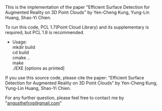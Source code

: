 This is the implementation of the paper "Efficient Surface Detection for Augmented Reality on 3D Point Clouds"
by Yen-Cheng Kung, Yung-Lin Huang, Shao-Yi Chien.

To run this code,
PCL 1.7(Point Cloud Library) and its supplementary is required,
but PCL 1.8 is recommended.

* Usage:<br />
mkdir build<br />
cd build<br />
cmake ..<br />
make<br />
./EXE [options as printed]


If you use this source code, please cite the paper: "Efficient Surface Detection for Augmented Reality on 3D Point Clouds" by Yen-Cheng Kung, Yung-Lin Huang, Shao-Yi Chien.

For any further question,
please feel free to contact me by "angusthefrog@gmail.com"
